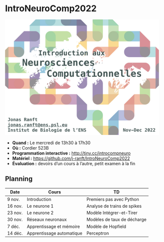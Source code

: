 # IntroNeuroComp2022
![Logo](Title_slide.jpeg "Title slide")

- **Quand :**  Le mercredi de 13h30 à 17h30
- **Où :**  Cordier 523B
- **Programmation interactive :**  http://tiny.cc/introcompneuro
- **Matériel :**  https://github.com/j-ranft/IntroNeuroComp2022
- **Évaluation :**  devoirs d’un cours à l’autre, petit examen à la fin

Planning 
--------

| Date      | Cours 	        | TD | 
| --- | --- | --- |
| 9 nov.	  | Introduction	  | Premiers pas avec Python |
| 16 nov.	  | Le neurone 1	  | Analyse de trains de spikes |
| 23 nov.	  | Le neurone 2	  | Modèle Intégrer-et-Tirer |
| 30 nov.	  | Réseaux neuronaux	  | Modèles de taux de décharge |
| 7 déc.	  | Apprentissage et mémoire	  | Modèle de Hopfield |
| 14 déc.   | Apprentissage automatique	  | Perceptron |

